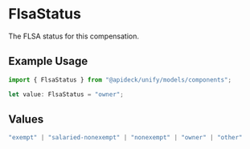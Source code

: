 # FlsaStatus

The FLSA status for this compensation.

## Example Usage

```typescript
import { FlsaStatus } from "@apideck/unify/models/components";

let value: FlsaStatus = "owner";
```

## Values

```typescript
"exempt" | "salaried-nonexempt" | "nonexempt" | "owner" | "other"
```